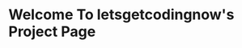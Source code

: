 
# Welcome To letsgetcodingnow's Project Page
  <script src="https://cdnjs.cloudflare.com/ajax/libs/p5.js/1.1.9/p5.js">

  </script>
  <script src="https://cdnjs.cloudflare.com/ajax/libs/p5.js/1.1.9/addons/p5.sound.min.js">

  </script>
   <script src="./pong/sketch.js">

   </script>
  <script src="./pong/slider.js">

  </script>
  <script src="./pong/ball.js">

  </script>
